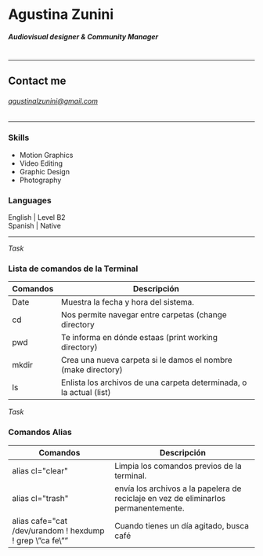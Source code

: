 # **Agustina Zunini**
##### *Audiovisual designer & Community Manager*   
#
----

## Contact me 
###### agustinalzunini@gmail.com 
---  
### Skills
* Motion Graphics
* Video Editing
* Graphic Design
* Photography

### Languages
English | Level B2  
Spanish | Native

------
*Task*
### Lista de comandos de la Terminal 


| Comandos    | Descripción |
| ---------   | ----------- |
| Date        | Muestra la fecha y hora del sistema.  |
| cd          | Nos permite navegar entre carpetas (change directory   |
| pwd         | Te informa en dónde estaas (print working directory) |
| mkdir       | Crea una nueva carpeta si le damos el nombre (make directory)
| ls          | Enlista los archivos de una carpeta determinada, o la actual (list) |


*Task*
### Comandos Alias

| Comandos | Descripción |
|----------|-------------|
|alias cl="clear" | Limpia los comandos previos de la terminal.
|alias cl="trash" | envía los archivos a la papelera de reciclaje en vez de eliminarlos permanentemente. |
|alias cafe="cat /dev/urandom ! hexdump ! grep \”ca fe\”” | Cuando tienes un día agitado, busca café |


